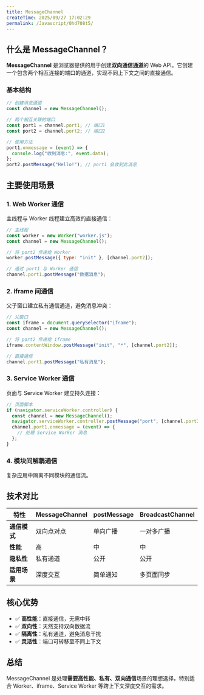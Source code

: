 ```yaml
---
title: MessageChannel
createTime: 2025/09/27 17:02:29
permalink: /Javascript/0hd708t5/
---
```


## 什么是 MessageChannel？

**MessageChannel** 是浏览器提供的用于创建**双向通信通道**的 Web API。它创建一个包含两个相互连接的端口的通道，实现不同上下文之间的直接通信。

### 基本结构

```javascript
// 创建消息通道
const channel = new MessageChannel();

// 两个相互关联的端口
const port1 = channel.port1; // 端口1
const port2 = channel.port2; // 端口2

// 使用方法
port1.onmessage = (event) => {
  console.log("收到消息:", event.data);
};
port2.postMessage("Hello!"); // port1 会收到此消息
```

## 主要使用场景

### 1. **Web Worker 通信**

主线程与 Worker 线程建立高效的直接通信：

```javascript
// 主线程
const worker = new Worker("worker.js");
const channel = new MessageChannel();

// 将 port2 传递给 Worker
worker.postMessage({ type: "init" }, [channel.port2]);

// 通过 port1 与 Worker 通信
channel.port1.postMessage("数据消息");
```

### 2. **iframe 间通信**

父子窗口建立私有通信通道，避免消息冲突：

```javascript
// 父窗口
const iframe = document.querySelector("iframe");
const channel = new MessageChannel();

// 将 port2 传递给 iframe
iframe.contentWindow.postMessage("init", "*", [channel.port2]);

// 直接通信
channel.port1.postMessage("私有消息");
```

### 3. **Service Worker 通信**

页面与 Service Worker 建立持久连接：

```javascript
// 页面脚本
if (navigator.serviceWorker.controller) {
  const channel = new MessageChannel();
  navigator.serviceWorker.controller.postMessage("port", [channel.port2]);
  channel.port1.onmessage = (event) => {
    // 处理 Service Worker 消息
  };
}
```

### 4. **模块间解耦通信**

复杂应用中隔离不同模块的通信流。

## 技术对比

| 特性         | MessageChannel | postMessage | BroadcastChannel |
| ------------ | -------------- | ----------- | ---------------- |
| **通信模式** | 双向点对点     | 单向广播    | 一对多广播       |
| **性能**     | 高             | 中          | 中               |
| **隐私性**   | 私有通道       | 公开        | 公开             |
| **适用场景** | 深度交互       | 简单通知    | 多页面同步       |

## 核心优势

- ✅ **高性能**：直接通信，无需中转
- ✅ **双向性**：天然支持双向数据流
- ✅ **隔离性**：私有通道，避免消息干扰
- ✅ **灵活性**：端口可转移至不同上下文

## 总结

MessageChannel 是处理**需要高性能、私有、双向通信**场景的理想选择，特别适合 Worker、iframe、Service Worker 等跨上下文深度交互的需求。
